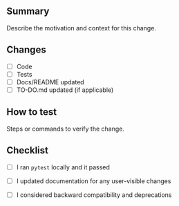 ## Summary

Describe the motivation and context for this change.

## Changes

- [ ] Code
- [ ] Tests
- [ ] Docs/README updated
- [ ] TO-DO.md updated (if applicable)

## How to test

Steps or commands to verify the change.

## Checklist

- [ ] I ran `pytest` locally and it passed
- [ ] I updated documentation for any user-visible changes
- [ ] I considered backward compatibility and deprecations


